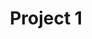 ---
layout: projects
title: Project 1
desc: Meta desc
cover: /assets/images/cover-project-1.jpg
typeds:
 - title: Website design
 - title: Ironhack, Berlin
introduction: "The rise of the digital press has seen a tremendous peak over the last years. The audience is increasing as Millennials grow older, demanding all sorts of content.

The best magazines and newspapers had already launched their digital version in early 2000, but it has been only in the last 5 years that the digital experience started to take its own shape.

With numbers increasing, publishers are prompted to deliver quality content along with a great digital product for readers to experience a different but still unique act of opening up a magazine and dive into it."
challenge: "Design a responsive online platform for a magazine, newspaper or blog directed to meet the needs and goals of the presented User Persona."
personas:
 - picture: /assets/images/pic-persona.jpg
   name: Name
   age: Age
   title: Title
   quotation: Quote
   motivations: Motivations
   frustrations: Frustrations
   goals: Goals
   environment: Environment
text_process: "At vero eos et accusamus et iusto odio dignissimos ducimus qui blanditiis praesentium voluptatum deleniti atque corrupti quos dolores et quas molestias excepturi sint occaecati cupiditate non provident, similique sunt in culpa qui officia deserunt mollitia animi, id est laborum et dolorum fuga. Et harum quidem rerum facilis est et expedita distinctio. Nam libero tempore, cum soluta nobis est eligendi optio cumque nihil impedit quo minus id quod maxime placeat facere possimus"
img_process: /assets/images/website-fajny-css.png
alt_img_process: Alt process
img_styles: /assets/images/styles.png
alt_img_styles: Styles
screen_desktops:
 - image: /assets/images/website-fajny-css.png
 - image: /assets/images/website-fajny-css.png
 - image: /assets/images/website-fajny-css.png
link_proto_desktop: "#"
screen_mobiles: 
 - image: /assets/images/website-fajny-css.png
 - image: /assets/images/website-fajny-css.png
 - image: /assets/images/website-fajny-css.png
link_proto_mobile: "#"
content_overview: "At vero eos et accusamus et iusto odio dignissimos ducimus qui blanditiis praesentium voluptatum deleniti atque corrupti quos dolores et quas molestias excepturi sint occaecati cupiditate non provident, similique sunt in culpa qui officia deserunt 
mollitia animi, id est laborum et dolorum fuga. 

Tools: Et harum quidem rerum facilis est et expedita distinctio. Nam libero tempore, cum soluta nobis est eligendi optio cumque nihil impedit quo minus id quod maxime placeat facere possimus"
next_project: project-2
---